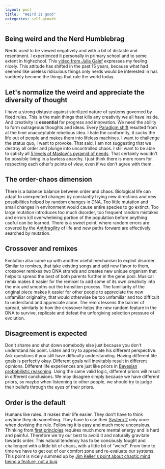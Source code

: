 ```yaml
---
layout: post
title:  "Weird is good"
categories: self-growth
---
```


## Being weird and the Nerd Humblebrag
Nerds used to be viewed negatively and with a bit of distaste and resentment. I experienced it personally in primary school and to some extent in highschool. This [video from Julia Galef](https://www.youtube.com/watch?v=7gPVkQNxC_s) expresses my feeling nicely. This attitude has shifted in the past 15 years, because what had seemed like useless ridiculous things only nerds would be interested in has suddenly become the things that rule the world today.


## Let's normalize the weird and appreciate the diversity of thought
I have a strong distaste against sterilized nature of systems governed by fixed rules. This is the main things that kills any creativity we all have inside. And creativity is **essential** for progress and innovation. We need the ability to form outrageous thoughts and ideas. Every [Paradigm shift](https://en.wikipedia.org/wiki/Paradigm_shift) resulted from at the time unacceptable rebelious idea. I hate the conformity, it sucks the life out of people and makes them into lifeless machines. I want to challenge the status quo, I want to provoke. That said, I am not suggesting that we destroy all order and plunge into uncontrolled chaos. I still want to be able to satisfy all [5 levels of Maslow's pyramid of needs](https://en.wikipedia.org/wiki/Maslow%27s_hierarchy_of_needs). That certainly wouldn't be possible living in a lawless anarchy. I just think there is more room for respecting each other's points of view, even if we don't agree with them. 


## The order-chaos dimension
There is a balance balance between order and chaos. Biological life can adapt to unexpected changes by constantly trying new directions and new possibilities helped by random changes in DNA. Too little mutation and small changes in environment would cause entire species to go extinct. Too large mutation introduces too much disorder, too frequent random mistakes and errors kill overwhelming portion of the population before anything useful can be learned. There is a sweet point, where random errors are covered by the [Antifragility](https://www.peterfisk.com/2020/04/antifragile-things-that-gain-from-disorder-making-sense-of-uncertainty-and-relentless-change/) of life and new paths forward are effectively searched by mutation.

## Crossover and remixes
Evolution also came up with another useful mechanism to exploit disorder. Similar to remixes, that take existing songs and add new flavor to them, crossover remixes two DNA strands and creates new unique organism that helps to spread the best of both parents further in the gene pool. Musical remix makes it easier for the remixer to add some of its own creativity into the mix and smooths out the transition process. The familiarity of the original piece makes it easier for other people to appreciate the new unfamiliar originality, that would otherwise be too unfamiliar and too difficult to understand and appreciate alone. The remix lessens the barrier of spread, similarly to how the crossover helps the new random feature in the DNA to survive, replicate and defeat the unforgiving selection pressure of evolution. 

## Disagreement is expected
Don't shame and shut down somebody else just because you don't understand his point. Listen and try to appreciate his different perspective. Ask questions if you still have difficulty understanding. Having different life goals is perfectly okay. Different goals will inevitably result in different opinions. Different life experiences are just like priors in [Bayesian probabilistic reasoning](https://en.wikipedia.org/wiki/Bayesian_inference). Using the same valid logic, different priors will result in different conclusions. We may disagree simply because we have different priors, so maybe when listenning to other people, we should try to judge their beliefs through the eyes of their priors.

## Order is the default
Humans like rules. It makes their life easier. They don't have to think anytime they do something. They have to use their [System 2](https://suebehaviouraldesign.com/kahneman-fast-slow-thinking/) only once when devising the rule. Following it is easy and much more unconsious. Thinking from [first principles](https://en.wikipedia.org/wiki/First_principle) requires much more mental energy and is hard and painful. Therefore we try our best to avoid it and naturally gravitate towards order. This natural tendency has to be consiously fought and challenged with a little bit of chaos, with a little bit of "weird". From time to time we have to get out of our comfort zone and re-evaluate our systems. This point is nicely summed up by [Jim Keller's point about chaotic mind being a feature, not a bug](https://www.youtube.com/watch?v=FxZDqrAI-O8)
